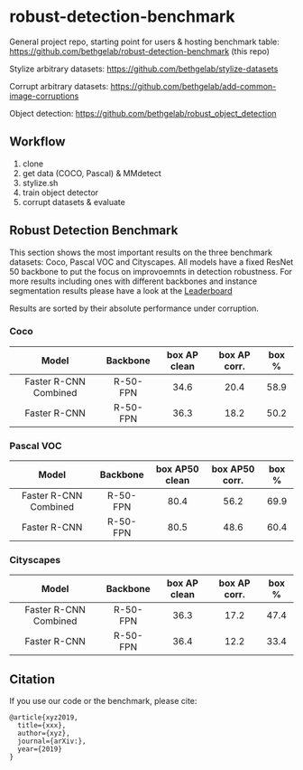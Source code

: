 # robust-detection-benchmark

General project repo, starting point for users & hosting benchmark table:
https://github.com/bethgelab/robust-detection-benchmark (this repo)

Stylize arbitrary datasets:
https://github.com/bethgelab/stylize-datasets

Corrupt arbitrary datasets:
https://github.com/bethgelab/add-common-image-corruptions

Object detection:
https://github.com/bethgelab/robust_object_detection

## Workflow

1. clone
2. get data (COCO, Pascal) & MMdetect
3. stylize.sh
4. train object detector
5. corrupt datasets & evaluate

## Robust Detection Benchmark

This section shows the most important results on the three benchmark datasets: 
Coco, Pascal VOC and Cityscapes. All models have a fixed ResNet 50 backbone 
to put the focus on improvoemnts in detection robustness.
For more results including ones with different backbones and
instance segmentation results please have 
a look at the [Leaderboard](LEADERBOARD.md)

Results are sorted by their absolute performance under corruption.

### Coco

Model  | Backbone  | box AP clean | box AP corr. | box % |
:-----:|:---------:|:------------:|:------------:|:-----:| 
Faster R-CNN Combined | R-50-FPN | 34.6   | 20.4 | 58.9  |
Faster R-CNN | R-50-FPN          | 36.3   | 18.2 | 50.2  |

### Pascal VOC

Model  | Backbone  | box AP50 clean | box AP50 corr. | box % |
:-----:|:---------:|:--------------:|:--------------:|:-----:|
Faster R-CNN Combined | R-50-FPN | 80.4 | 56.2       | 69.9  |
Faster R-CNN | R-50-FPN          | 80.5 | 48.6       | 60.4  |


### Cityscapes

Model  | Backbone  | box AP clean | box AP corr. | box % |
:-----:|:---------:|:------------:|:------------:|:-----:|
Faster R-CNN Combined | R-50-FPN | 36.3 | 17.2   | 47.4  |
Faster R-CNN | R-50-FPN  | 36.4   | 12.2         | 33.4  |



## Citation

If you use our code or the benchmark, please cite:
```
@article{xyz2019,
  title={xxx},
  author={xyz},
  journal={arXiv:},
  year={2019}
}
```
